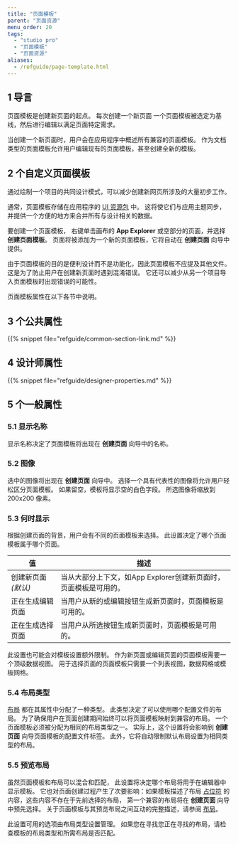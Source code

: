 ```yaml
---
title: "页面模板"
parent: "页面资源"
menu_order: 20
tags:
  - "studio pro"
  - "页面模板"
  - "页面资源"
aliases:
  - /refguide/page-template.html
---
```


## 1 导言

页面模板是创建新页面的起点。 每次创建一个新页面 一个页面模板被选定为基线，然后进行编辑以满足页面特定需求。

当创建一个新页面时，用户会在应用程序中概述所有兼容的页面模板。 作为文档类型的页面模板允许用户编辑现有的页面模板，甚至创建全新的模板。

## 2 个自定义页面模板

通过绘制一个项目的共同设计模式，可以减少创建新网页所涉及的大量初步工作。

通常，页面模板存储在应用程序的 [UI 资源包](ui-resources-package) 中。 这将使它们与应用主题同步，并提供一个方便的地方来合并所有与设计相关的数据。

要创建一个页面模板， 右键单击画布的 **App Explorer** 或空部分的页面，并选择 **创建页面模板**。 页面将被添加为一个新的页面模板，它将自动在 **创建页面** 向导中提供。

由于页面模板的目的是便利设计而不是功能化，因此页面模板不应提及其他文件。 这是为了防止用户在创建新页面时遇到混淆错误。 它还可以减少从另一个项目导入页面模板时出现错误的可能性。

页面模板属性在以下各节中说明。

## 3 个公共属性

{{% snippet file="refguide/common-section-link.md" %}}

## 4 设计师属性

{{% snippet file="refguide/designer-properties.md" %}}

## 5 个一般属性

### 5.1 显示名称

显示名称决定了页面模板将出现在 **创建页面** 向导中的名称。

### 5.2 图像

选中的图像将出现在 **创建页面** 向导中。 选择一个具有代表性的图像将允许用户轻松区分页面模板。 如果留空，模板将显示空的白色字段。 所选图像将缩放到 200x200 像素。

### 5.3 何时显示

根据创建页面的背景，用户会有不同的页面模板来选择。 此设置决定了哪个页面模板属于哪个页面。

| 值            | 描述                                     |
| ------------ | -------------------------------------- |
| 创建新页面 *(默认)* | 当从大部分上下文，如App Explorer创建新页面时，页面模板是可用的。 |
| 正在生成编辑页面     | 当用户从新的或编辑按钮生成新页面时，页面模板是可用的。            |
| 正在生成选择页面     | 当用户从所选按钮生成新页面时，页面模板是可用的。               |

此设置也可能会对模板设置额外限制。 作为新页面或编辑页面的页面模板需要一个顶级数据视图。 用于选择页面的页面模板只需要一个列表视图，数据网格或模板网格。

### 5.4 布局类型

[布局](layout) 都在其属性中分配了一种类型。 此类型决定了可以使用哪个配置文件的布局。 为了确保用户在页面创建期间始终可以将页面模板映射到兼容的布局。 一个页面模板必须被分配为相同的布局类型之一。 实际上，这个设置将会影响到 **创建页面** 向导页面模板的配置文件标签。 此外，它将自动限制默认布局设置为相同类型的布局。

### 5.5 预览布局

虽然页面模板和布局可以混合和匹配， 此设置将决定哪个布局将用于在编辑器中显示模板。 它也对页面创建过程产生了次要影响：如果模板描述了布局 [占位符](placeholder) 的内容，这些内容不存在于先前选择的布局， 第一个兼容的布局将在 **创建页面** 向导中预先选择。 关于页面模板与其预览布局之间互动的完整描述，请参阅 [布局](layout)。

此设置可用的选项由布局类型设置管理。 如果您在寻找您正在寻找的布局，请检查模板的布局类型和所需布局是否匹配。
